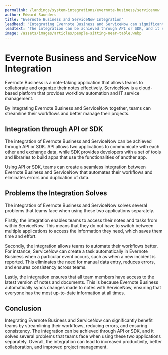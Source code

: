 ```yaml
---
permalink: /landings/system-integrations/evernote-business/servicenow
author: Edward Saunders
title: "Evernote Business and ServiceNow Integration"
leadhead: "Integrating Evernote Business and ServiceNow can significantly benefit teams by streamlining their workflows, reducing errors, and ensuring consistency"
leadtext: "The integration can be achieved through API or SDK, and it solves several problems that teams face when using these two applications separately. Overall, the integration can lead to increased productivity, better collaboration, and improved project management."
image: /assets/images/articles/people-sitting-near-table.webp
---
```

<div class="arttext">
<h1>Evernote Business and ServiceNow Integration</h1>

<p>Evernote Business is a note-taking application that allows teams to collaborate and organize their notes effectively. ServiceNow is a cloud-based platform that provides workflow automation and IT service management.</p>

<p>By integrating Evernote Business and ServiceNow together, teams can streamline their workflows and better manage their projects.</p>

<h2>Integration through API or SDK</h2>

<p>The integration of Evernote Business and ServiceNow can be achieved through API or SDK. API allows two applications to communicate with each other and exchange data, while SDK provides developers with a set of tools and libraries to build apps that use the functionalities of another app.</p>

<p>Using API or SDK, teams can create a seamless integration between Evernote Business and ServiceNow that automates their workflows and eliminates errors and duplication of data.</p>

<h2>Problems the Integration Solves</h2>

<p>The integration of Evernote Business and ServiceNow solves several problems that teams face when using these two applications separately.</p>

<p>Firstly, the integration enables teams to access their notes and tasks from within ServiceNow. This means that they do not have to switch between multiple applications to access the information they need, which saves them time and effort.</p>

<p>Secondly, the integration allows teams to automate their workflows better. For instance, ServiceNow can create a task automatically in Evernote Business when a particular event occurs, such as when a new incident is reported. This eliminates the need for manual data entry, reduces errors, and ensures consistency across teams.</p>

<p>Lastly, the integration ensures that all team members have access to the latest version of notes and documents. This is because Evernote Business automatically syncs changes made to notes with ServiceNow, ensuring that everyone has the most up-to-date information at all times.</p>

<h2>Conclusion</h2>

<p>Integrating Evernote Business and ServiceNow can significantly benefit teams by streamlining their workflows, reducing errors, and ensuring consistency. The integration can be achieved through API or SDK, and it solves several problems that teams face when using these two applications separately. Overall, the integration can lead to increased productivity, better collaboration, and improved project management.</p>

</div>